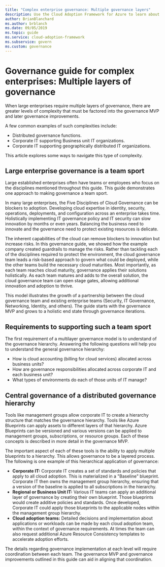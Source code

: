 ```yaml
---
title: "Complex enterprise governance: Multiple governance layers"
description: Use the Cloud Adoption Framework for Azure to learn about greater levels of complexity with multiple layers of governance in large enterprises.
author: BrianBlanchard
ms.author: brblanch
ms.date: 09/05/2019
ms.topic: guide
ms.service: cloud-adoption-framework
ms.subservice: govern
ms.custom: governance
---
```


# Governance guide for complex enterprises: Multiple layers of governance

When large enterprises require multiple layers of governance, there are greater levels of complexity that must be factored into the governance MVP and later governance improvements.

A few common examples of such complexities include:

- Distributed governance functions.
- Corporate IT supporting Business unit IT organizations.
- Corporate IT supporting geographically distributed IT organizations.

This article explores some ways to navigate this type of complexity.

## Large enterprise governance is a team sport

Large established enterprises often have teams or employees who focus on the disciplines mentioned throughout this guide. This guide demonstrates one approach to making governance a team sport.

In many large enterprises, the Five Disciplines of Cloud Governance can be blockers to adoption. Developing cloud expertise in identity, security, operations, deployments, and configuration across an enterprise takes time. Holistically implementing IT governance policy and IT security can slow innovation by months or even years. Balancing the business need to innovate and the governance need to protect existing resources is delicate.

The inherent capabilities of the cloud can remove blockers to innovation but increase risks. In this governance guide, we showed how the example company created guardrails to manage the risks. Rather than tackling each of the disciplines required to protect the environment, the cloud governance team leads a risk-based approach to govern what could be deployed, while the other teams build the necessary cloud maturities. Most importantly, as each team reaches cloud maturity, governance applies their solutions holistically. As each team matures and adds to the overall solution, the cloud governance team can open stage gates, allowing additional innovation and adoption to thrive.

This model illustrates the growth of a partnership between the cloud governance team and existing enterprise teams (Security, IT Governance, Networking, Identity, and others). The guide starts with the governance MVP and grows to a holistic end state through governance iterations.

## Requirements to supporting such a team sport

The first requirement of a multilayer governance model is to understand of the governance hierarchy. Answering the following questions will help you to understand the general governance hierarchy:

- How is cloud accounting (billing for cloud services) allocated across business units?
- How are governance responsibilities allocated across corporate IT and each business unit?
- What types of environments do each of those units of IT manage?

## Central governance of a distributed governance hierarchy

Tools like management groups allow corporate IT to create a hierarchy structure that matches the governance hierarchy. Tools like Azure Blueprints can apply assets to different layers of that hierarchy. Azure Blueprints can be versioned and various versions can be applied to management groups, subscriptions, or resource groups. Each of these concepts is described in more detail in the governance MVP.

The important aspect of each of these tools is the ability to apply multiple blueprints to a hierarchy. This allows governance to be a layered process. The following is one example of this hierarchical application of governance:

- **Corporate IT:** Corporate IT creates a set of standards and policies that apply to all cloud adoption. This is materialized in a "Baseline" blueprint. Corporate IT then owns the management group hierarchy, ensuring that a version of the baseline is applied to all subscriptions in the hierarchy.
- **Regional or Business Unit IT:** Various IT teams can apply an additional layer of governance by creating their own blueprint. Those blueprints would create additive policies and standards. Once developed, Corporate IT could apply those blueprints to the applicable nodes within the management group hierarchy.
- **Cloud adoption teams:** Detailed decisions and implementation about applications or workloads can be made by each cloud adoption team, within the context of governance requirements. At times the team can also request additional Azure Resource Consistency templates to accelerate adoption efforts.

The details regarding governance implementation at each level will require coordination between each team. The governance MVP and governance improvements outlined in this guide can aid in aligning that coordination.
